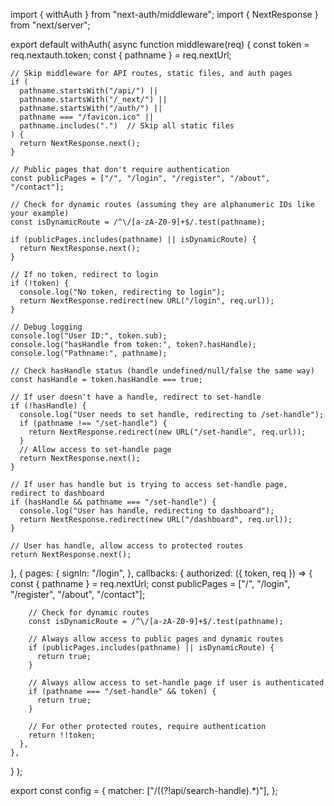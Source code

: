import { withAuth } from "next-auth/middleware";
import { NextResponse } from "next/server";

export default withAuth(
  async function middleware(req) {
    const token = req.nextauth.token;
    const { pathname } = req.nextUrl;

    // Skip middleware for API routes, static files, and auth pages
    if (
      pathname.startsWith("/api/") ||
      pathname.startsWith("/_next/") ||
      pathname.startsWith("/auth/") ||
      pathname === "/favicon.ico" ||
      pathname.includes(".")  // Skip all static files
    ) {
      return NextResponse.next();
    }

    // Public pages that don't require authentication
    const publicPages = ["/", "/login", "/register", "/about", "/contact"];
    
    // Check for dynamic routes (assuming they are alphanumeric IDs like your example)
    const isDynamicRoute = /^\/[a-zA-Z0-9]+$/.test(pathname);
    
    if (publicPages.includes(pathname) || isDynamicRoute) {
      return NextResponse.next();
    }

    // If no token, redirect to login
    if (!token) {
      console.log("No token, redirecting to login");
      return NextResponse.redirect(new URL("/login", req.url));
    }

    // Debug logging
    console.log("User ID:", token.sub);
    console.log("hasHandle from token:", token?.hasHandle);
    console.log("Pathname:", pathname);

    // Check hasHandle status (handle undefined/null/false the same way)
    const hasHandle = token.hasHandle === true;

    // If user doesn't have a handle, redirect to set-handle
    if (!hasHandle) {
      console.log("User needs to set handle, redirecting to /set-handle");
      if (pathname !== "/set-handle") {
        return NextResponse.redirect(new URL("/set-handle", req.url));
      }
      // Allow access to set-handle page
      return NextResponse.next();
    }

    // If user has handle but is trying to access set-handle page, redirect to dashboard
    if (hasHandle && pathname === "/set-handle") {
      console.log("User has handle, redirecting to dashboard");
      return NextResponse.redirect(new URL("/dashboard", req.url));
    }

    // User has handle, allow access to protected routes
    return NextResponse.next();
  },
  {
    pages: {
      signIn: "/login",
    },
    callbacks: {
      authorized: ({ token, req }) => {
        const { pathname } = req.nextUrl;
        const publicPages = ["/", "/login", "/register", "/about", "/contact"];
        
        // Check for dynamic routes
        const isDynamicRoute = /^\/[a-zA-Z0-9]+$/.test(pathname);
        
        // Always allow access to public pages and dynamic routes
        if (publicPages.includes(pathname) || isDynamicRoute) {
          return true;
        }
        
        // Always allow access to set-handle page if user is authenticated
        if (pathname === "/set-handle" && token) {
          return true;
        }
        
        // For other protected routes, require authentication
        return !!token;
      },
    },
  }
);

export const config = {
  matcher: ["/((?!api/search-handle).*)"],
};